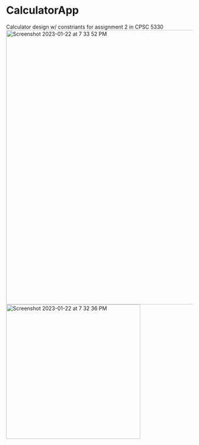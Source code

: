 # CalculatorApp
Calculator design w/ constriants for assignment 2 in CPSC 5330
<img width="738" alt="Screenshot 2023-01-22 at 7 33 52 PM" src="https://user-images.githubusercontent.com/101079940/213952479-6c80577b-b293-47d6-8706-dfb80447c04b.png">
<img width="362" alt="Screenshot 2023-01-22 at 7 32 36 PM" src="https://user-images.githubusercontent.com/101079940/213952412-0dac2bca-a3ee-4678-8bfb-bb843e346c17.png">
